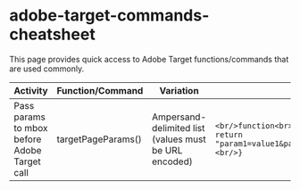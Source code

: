 # adobe-target-commands-cheatsheet

This page provides quick access to Adobe Target functions/commands that are used commonly. 

| Activity      | Function/Command | Variation | Syntax |
| -----------   | -----------      | --------- | ------ |
| Pass params to mbox before Adobe Target call      | targetPageParams()       | Ampersand-delimited list (values must be URL encoded) | ```<br/>function<br>targetPageParams() {<br/> return "param1=value1&param2=value2&p3=hello%20world";<br/>}``` |
